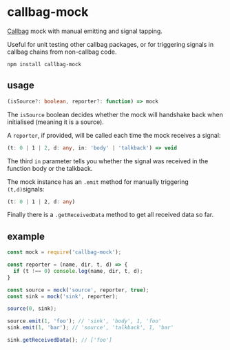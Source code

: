 # callbag-mock

[Callbag](https://github.com/callbag/callbag) mock with manual emitting and signal tapping.

Useful for unit testing other callbag packages, or for triggering signals in callbag chains from non-callbag code.

`npm install callbag-mock`

## usage

```typescript
(isSource?: boolean, reporter?: function) => mock
```

The `isSource` boolean decides whether the mock will handshake back when initialised (meaning it is a source).

A `reporter`, if provided, will be called each time the mock receives a signal:

```typescript
(t: 0 | 1 | 2, d: any, in: 'body' | 'talkback') => void
```

The third `in` parameter tells you whether the signal was received in the function body or the talkback.

The mock instance has an `.emit` method for manually triggering `(t,d)`signals:

```typescript
(t: 0 | 1 | 2, d: any)
```

Finally there is a `.getReceivedData` method to get all received data so far.

## example

```js
const mock = require('callbag-mock');

const reporter = (name, dir, t, d) => {
  if (t !== 0) console.log(name, dir, t, d);
}

const source = mock('source', reporter, true);
const sink = mock('sink', reporter);

source(0, sink);

source.emit(1, 'foo'); // 'sink', 'body', 1, 'foo'
sink.emit(1, 'bar'); // 'source', 'talkback', 1, 'bar'

sink.getReceivedData(); // ['foo']
```
